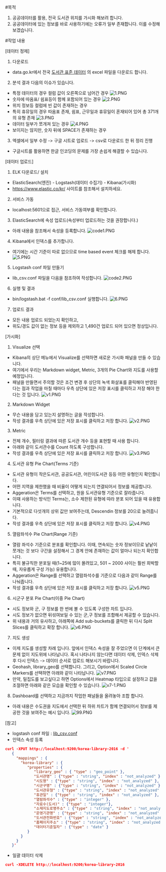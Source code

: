 #목적
1. 공공데이터를 활용, 전국 도서관 위치를 가시화 해보려 합니다.
1. 공공데이터에 있는 정보를 바로 사용하기에는 오류가 일부 존재합니다. 이를 수정해보겠습니다.

#작업 내용

[데이터 정제]

1. 다운로드
  - data.go.kr에서 전국 [도서관 표준 데이터](https://www.data.go.kr/subMain.jsp?param=REFUQUdSSURAMTUwMTMxMDk=#/L2NvbW0vY29tbW9uU2VhcmNoL2RhdGFzZXREZXRhaWwkQF4wMTJtMSRAXnB1YmxpY0RhdGFQaz0xNTAxMzEwOSRAXmJybUNkPU9DMDAwMSRAXm9yZ0luZGV4PURBVEFTRVQ=) 의 excel 파일을 다운로드 합니다.
2. 분석 결과 다음의 이슈가 있습니다.
  - 특정 데이터의 경우 컬럼 값이 오른쪽으로 넘어간 경우 
  ![1.PNG](img/1.PNG)
  - 숫자에 따옴표/ 쉼표등이 함께 포함되어 있는 경우
  ![2.PNG](img/2.PNG)
  - 위치 정보등 컬럼에 빈 값이 존재하는 경우
  - 특히 휴뮤일의 경우 따옴표 존재, 쉼표, 근무일과 휴뮤일이 혼재되어 있어 총 371개의 유형 존재
  ![3.PNG](img/3.PNG)
  - 데이터 일부가 쪼개져 있는 경우
  ![4.PNG](img/4.PNG)
  - 보이지는 않지만, 숫자 뒤에 SPACE가 존재하는 경우
3. 엑셀에서 일부 수정 -> 구글 시트로 업로드 -> csv로 다운로드 한 뒤 정리 진행
  - 구글시트를 활용하면 한글 인코딩의 문제를 가장 손쉽게 해결할 수 있습니다.

[데이터 업로드]

1. ELK 다운로드/ 설치
  - ElasticSearch(엔진) - Logstash(데이터 수집기) - Kibana(가시화)
  - https://www.elastic.co/kr/ 사이트를 참조해서 설치하세요.
2. 서비스 가동 
  - localhost:5601으로 접근, 서비스 가동여부를 확인합니다.
3. ElasticSearch에 속성 업로드(속성부터 업로드하는 것을 권장합니다.)
  - 아래 내용을 참조해서 속성을 등록합니다.
  ![code1.PNG](img/code1.PNG)
4. Kibana에서 인덱스를 추가합니다.
  - 여기에는 시간 기준이 따로 없으므로 time based event 체크를 해제 합니다.
  ![5.PNG](img/5.PNG)
5. Logstash conf 파일 만들기
  - lib_csv.conf 파일을 다음을 참조하여 작성합니다.
  ![code2.PNG](img/code2.PNG) 
6. 실행 및 결과
  - bin/logstash.bat -f conf/lib_csv.conf 실행합니다.
  ![6.PNG](img/6.PNG)
7. 업로드 결과
  - 모든 내용 업로드 되었는지 확인하고, 
  - 위도/경도 값이 없는 정보 등을 제외하고 1,490건 업로드 되어 있으면 정상입니다.

[가시화]

1. Visualize 선택
  - Kibana의 상단 메뉴에서 Visualize를 선택하면 새로운 가시화 패널을 만들 수 있습니다.
  - 여기에서 우리는 Markdown widget, Metric, 3개의 Pie Chart와 지도를 사용할 예정입니다.  
  - 패널을 만들면서 주의할 것은 조건 변경 후 상단의 녹색 화살표를 클릭해야 반영된다는 점과 
    작업을 마칠 때마다 우측 상단에 있은 저장 표시를 클릭하고 저장 해야 한다는 것 입니다.
  ![v1.PNG](img/v1.PNG)
2. Markdown Widget
  - 무슨 내용을 담고 있는지 설명하는 글을 작성합니다.
  - 작성 결과를 우측 상단에 있은 저장 표시를 클릭하고 저장 합니다.
  ![v2.PNG](img/v2.PNG)
3. Metric 
  - 전체 개수, 필터링 결과에 따른 도서관 개수 등을 표현할 때 사용 합니다.
  - 아래와 같이 도서관수를 Count 하도록 구성합니다.
  - 작성 결과를 우측 상단에 있은 저장 표시를 클릭하고 저장 합니다.
  ![v3.PNG](img/v3.PNG)
4. 도서관 유형 Pie Chart(Terms 기준)
  - 도서관 유형이 작은도서관, 공공도서관, 어린이도서관 등등 어떤 유형인지 확인합니다.
  - 어떤 지역을 제한했을 때  비율이 어떻게 되는지 연결되어서 정보를 제공합니다.
  - Aggeration은 Terms를 선택하고, 원을 도서관유형 기준으로 잘라줍니다.
  - 이때 사용하는 방식인 Terms는, 소수 제한된 유형에 따라 분포 되어 있을 때 유용합니다.
  - 기본적으로 다섯개의 상위 값만 보여주는데, Descendin 정보를 20으로 늘려줍니다.
  - 작성 결과를 우측 상단에 있은 저장 표시를 클릭하고 저장 합니다.
  ![v4.PNG](img/v4.PNG)
5. 열람좌석수 Pie Chart(Range 기준)
  - 열람 좌석수 기준으로 분포를 확인합니다. 이때, 연속되는 숫자 정보이므로 낱낱이 쪼개는 것 보다 
    구간을 설정해서 그 경계 안에 존재하는 값이 얼마나 되는지 확인합니다.
  - 특히 불규칙한 분포일 때(1~25에 많이 몰려있고, 501 ~ 2000 사이는 훨씬 희박할 때, 자유롭게 구성 가능) 유용합니다.
  - Aggeration은 Range를 선택하고 열람좌석수를 기준으로 다음과 같이 Range를 나눠줍니다.
  - 작성 결과를 우측 상단에 있은 저장 표시를 클릭하고 저장 합니다.
  ![v5.PNG](img/v5.PNG)
6. 시군구 분포 Pie Chart(이중 Pie Chart)
  - 시도 정보와 군, 구 정보를 한 번에 볼 수 있도록 구성한 차트 입니다.
  - 시도 정보가 없으면 뒤섞여보일 수 있는 군,구 정보를 조합해서 제공할 수 있습니다.
  - 위 내용과 거의 유사하고, 아래쪽에 Add sub-buckets를 클릭한 뒤 다시 Split Slices를 클릭하고 확장 합니다.
  ![v6.PNG](img/v6.PNG)
7. 지도 생성 
  - 이제 지도를 생성할 차례 입니다. 앞에서 인덱스 속성을 잘 주었으면 이 단계에서 큰 문제 없이 지도위에 나타납니다.
    혹시 나타나지 않는다면 데이터 삭제, 인덱스 삭제 후 다시 인덱스 -> 데이터 순서로 업로드 해보시기 바랍니다.
  - Geohash, library_geo를 선택합니다. 그리고, Option에서 Scaled Circle Markers를 선택하면 아래와 같이 나타납니다.
  ![v7.PNG](img/v7.PNG)
  - 만약, 밀집도를 보고싶다고 하면 Options에서 Heatmap 타입으로 설정하고 값을 조절하면 아래와 같은 모습을 확인할 수 있습니다.
  ![v7-1.PNG](img/v7-1.PNG)
8. Dashboard를 선택하고 지금까지 작업한 패널들을 올려놓아 조합 합니다.
  - 아래 내용은 수도권을 지도에서 선택한 뒤 하위 차트가 함께 연결되어서 정보를 제공한 것을 보여주는 예시 입니다.
  ![99.PNG](img/99.PNG)

  
[참고]
- logstash conf 파일 : [lib_csv.conf](lib_csv.conf)
- 인덱스 속성 등록
```json
curl -XPUT http://localhost:9200/korea-library-2016 -d '
   {
     "mappings" : {
       "korea-library" : {
          "properties" : {
             "library_geo" : { "type" : "geo_point" },            
             "도서관명" : {"type" : "string", "index" : "not_analyzed" },
             "시도명" : {"type" : "string", "index" : "not_analyzed" },
             "시군구명" : {"type" : "string", "index" : "not_analyzed" },
             "도서관유형" : {"type" : "string", "index" : "not_analyzed" },
             "휴관일" : {"type" : "string", "index" : "not_analyzed" },
             "열람좌석수" : {"type" : "integer" },
             "자료수(도서)" : {"type" : "integer"},
             "소재지도로명주소" : {"type" : "string", "index" : "not_analyzed" },
             "운영기관명" : {"type" : "string", "index" : "not_analyzed" },
             "도서관전화번호" : {"type" : "string", "index" : "not_analyzed" },
             "홈페이지주소" : {"type" : "string", "index" : "not_analyzed" },
             "데이터기준일자" : {"type" : "date" }
          }
       }
     }
   }'
```

- 일괄 데이터 삭제
```json
curl -XDELETE http://localhost:9200/korea-library-2016
```